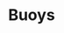 ---
layout: illustration
title: Buoys
type: photo, holga
description: Personal Photograph
alt: Double exposure of fishing nets and buoys
medium: Medium Format Photograph Print 
large-image: buoys.jpg
small-image: buoys.jpg
size: 895x900
---